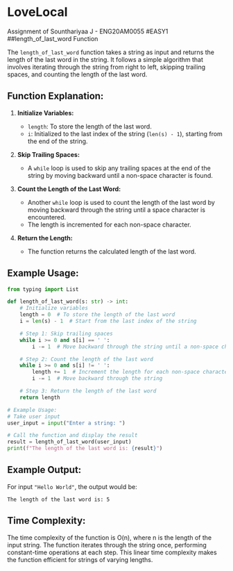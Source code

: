# LoveLocal
Assignment of Sounthariyaa J - ENG20AM0055
#EASY1 
##length_of_last_word Function

The `length_of_last_word` function takes a string as input and returns the length of the last word in the string. It follows a simple algorithm that involves iterating through the string from right to left, skipping trailing spaces, and counting the length of the last word.

## Function Explanation:

1. **Initialize Variables:**
   - `length`: To store the length of the last word.
   - `i`: Initialized to the last index of the string (`len(s) - 1`), starting from the end of the string.

2. **Skip Trailing Spaces:**
   - A `while` loop is used to skip any trailing spaces at the end of the string by moving backward until a non-space character is found.

3. **Count the Length of the Last Word:**
   - Another `while` loop is used to count the length of the last word by moving backward through the string until a space character is encountered.
   - The length is incremented for each non-space character.

4. **Return the Length:**
   - The function returns the calculated length of the last word.

## Example Usage:

```python
from typing import List

def length_of_last_word(s: str) -> int:
    # Initialize variables
    length = 0  # To store the length of the last word
    i = len(s) - 1  # Start from the last index of the string

    # Step 1: Skip trailing spaces
    while i >= 0 and s[i] == ' ':
        i -= 1  # Move backward through the string until a non-space character is found

    # Step 2: Count the length of the last word
    while i >= 0 and s[i] != ' ':
        length += 1  # Increment the length for each non-space character
        i -= 1  # Move backward through the string

    # Step 3: Return the length of the last word
    return length

# Example Usage:
# Take user input
user_input = input("Enter a string: ")

# Call the function and display the result
result = length_of_last_word(user_input)
print(f"The length of the last word is: {result}")
```

## Example Output:

For input `"Hello World"`, the output would be:
```
The length of the last word is: 5
```

## Time Complexity:
The time complexity of the function is O(n), where n is the length of the input string. The function iterates through the string once, performing constant-time operations at each step. This linear time complexity makes the function efficient for strings of varying lengths.
```

